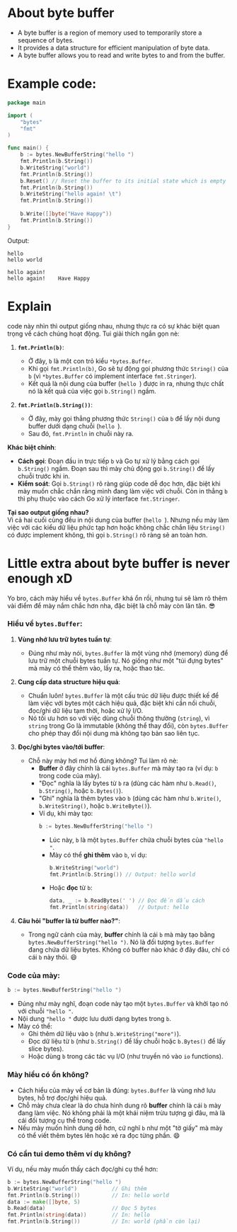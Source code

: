 # About byte buffer
- A byte buffer is a region of memory used to temporarily store a sequence of bytes.
- It provides a data structure for efficient manipulation of byte data.
- A byte buffer allows you to read and write bytes to and from the buffer.

# Example code:
```go
package main

import (
	"bytes"
	"fmt"
)

func main() {
	b := bytes.NewBufferString("hello ")
	fmt.Println(b.String())
	b.WriteString("world")
	fmt.Println(b.String())
	b.Reset() // Reset the buffer to its initial state which is empty
	fmt.Println(b.String())
	b.WriteString("hello again! \t")
	fmt.Println(b.String())
	
	b.Write([]byte("Have Happy"))
	fmt.Println(b.String())
}
```

Output:
```
hello 
hello world

hello again! 
hello again!    Have Happy
```

# Explain
code này nhìn thì output giống nhau, nhưng thực ra có sự khác biệt quan trọng về cách chúng hoạt động. Tui giải thích ngắn gọn nè:

1. **`fmt.Println(b)`**:
   - Ở đây, `b` là một con trỏ kiểu `*bytes.Buffer`.
   - Khi gọi `fmt.Println(b)`, Go sẽ tự động gọi phương thức `String()` của `b` (vì `*bytes.Buffer` có implement interface `fmt.Stringer`).
   - Kết quả là nội dung của buffer (`hello `) được in ra, nhưng thực chất nó là kết quả của việc gọi `b.String()` ngầm.

2. **`fmt.Println(b.String())`**:
   - Ở đây, mày gọi thẳng phương thức `String()` của `b` để lấy nội dung buffer dưới dạng chuỗi (`hello `).
   - Sau đó, `fmt.Println` in chuỗi này ra.

**Khác biệt chính**:
- **Cách gọi**: Đoạn đầu in trực tiếp `b` và Go tự xử lý bằng cách gọi `b.String()` ngầm. Đoạn sau thì mày chủ động gọi `b.String()` để lấy chuỗi trước khi in.
- **Kiểm soát**: Gọi `b.String()` rõ ràng giúp code dễ đọc hơn, đặc biệt khi mày muốn chắc chắn rằng mình đang làm việc với chuỗi. Còn in thẳng `b` thì phụ thuộc vào cách Go xử lý interface `fmt.Stringer`.

**Tại sao output giống nhau?**  
Vì cả hai cuối cùng đều in nội dung của buffer (`hello `). Nhưng nếu mày làm việc với các kiểu dữ liệu phức tạp hơn hoặc không chắc chắn liệu `String()` có được implement không, thì gọi `b.String()` rõ ràng sẽ an toàn hơn.

# Little extra about byte buffer is never enough xD
Yo bro, cách mày hiểu về `bytes.Buffer` khá ổn rồi, nhưng tui sẽ làm rõ thêm vài điểm để mày nắm chắc hơn nha, đặc biệt là chỗ mày còn lăn tăn. 😎

### Hiểu về `bytes.Buffer`:
1. **Vùng nhớ lưu trữ bytes tuần tự**:
   - Đúng như mày nói, `bytes.Buffer` là một vùng nhớ (memory) dùng để lưu trữ một chuỗi bytes tuần tự. Nó giống như một "túi đựng bytes" mà mày có thể thêm vào, lấy ra, hoặc thao tác.

2. **Cung cấp data structure hiệu quả**:
   - Chuẩn luôn! `bytes.Buffer` là một cấu trúc dữ liệu được thiết kế để làm việc với bytes một cách hiệu quả, đặc biệt khi cần nối chuỗi, đọc/ghi dữ liệu tạm thời, hoặc xử lý I/O.
   - Nó tối ưu hơn so với việc dùng chuỗi thông thường (`string`), vì `string` trong Go là immutable (không thể thay đổi), còn `bytes.Buffer` cho phép thay đổi nội dung mà không tạo bản sao liên tục.

3. **Đọc/ghi bytes vào/tới buffer**:
   - Chỗ này mày hơi mơ hồ đúng không? Tui làm rõ nè:
     - **Buffer** ở đây chính là cái `bytes.Buffer` mà mày tạo ra (ví dụ: `b` trong code của mày).
     - "Đọc" nghĩa là lấy bytes từ `b` ra (dùng các hàm như `b.Read()`, `b.String()`, hoặc `b.Bytes()`).
     - "Ghi" nghĩa là thêm bytes vào `b` (dùng các hàm như `b.Write()`, `b.WriteString()`, hoặc `b.WriteByte()`).
     - Ví dụ, khi mày tạo:
       ```go
       b := bytes.NewBufferString("hello ")
       ```
       - Lúc này, `b` là một `bytes.Buffer` chứa chuỗi bytes của `"hello "`.
       - Mày có thể **ghi thêm** vào `b`, ví dụ:
         ```go
         b.WriteString("world")
         fmt.Println(b.String()) // Output: hello world
         ```
       - Hoặc **đọc** từ `b`:
         ```go
         data, _ := b.ReadBytes(' ') // Đọc đến dấu cách
         fmt.Println(string(data))   // Output: hello
         ```

4. **Câu hỏi "buffer là từ buffer nào?"**:
   - Trong ngữ cảnh của mày, **buffer** chính là cái `b` mà mày tạo bằng `bytes.NewBufferString("hello ")`. Nó là đối tượng `bytes.Buffer` đang chứa dữ liệu bytes. Không có buffer nào khác ở đây đâu, chỉ có cái `b` này thôi. 😄

### Code của mày:
```go
b := bytes.NewBufferString("hello ")
```
- Đúng như mày nghĩ, đoạn code này tạo một `bytes.Buffer` và khởi tạo nó với chuỗi `"hello "`.
- Nội dung `"hello "` được lưu dưới dạng bytes trong `b`.
- Mày có thể:
  - Ghi thêm dữ liệu vào `b` (như `b.WriteString("more")`).
  - Đọc dữ liệu từ `b` (như `b.String()` để lấy chuỗi hoặc `b.Bytes()` để lấy slice bytes).
  - Hoặc dùng `b` trong các tác vụ I/O (như truyền nó vào `io` functions).

### Mày hiểu có ổn không?
- Cách hiểu của mày về cơ bản là đúng: `bytes.Buffer` là vùng nhớ lưu bytes, hỗ trợ đọc/ghi hiệu quả.
- Chỗ mày chưa clear là do chưa hình dung rõ **buffer** chính là cái `b` mày đang làm việc. Nó không phải là một khái niệm trừu tượng gì đâu, mà là cái đối tượng cụ thể trong code.
- Nếu mày muốn hình dung dễ hơn, cứ nghĩ `b` như một "tờ giấy" mà mày có thể viết thêm bytes lên hoặc xé ra đọc từng phần. 😄

### Có cần tui demo thêm ví dụ không?
Ví dụ, nếu mày muốn thấy cách đọc/ghi cụ thể hơn:
```go
b := bytes.NewBufferString("hello ")
b.WriteString("world")           // Ghi thêm
fmt.Println(b.String())          // In: hello world
data := make([]byte, 5)
b.Read(data)                     // Đọc 5 bytes
fmt.Println(string(data))        // In: hello
fmt.Println(b.String())          // In: world (phần còn lại)
```